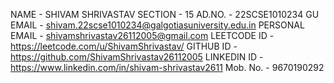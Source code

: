 NAME - SHIVAM SHRIVASTAV
SECTION - 15
AD.NO. - 22SCSE1010234
GU EMAIL - shivam.22scse1010234@galgotiasuniversity.edu.in
PERSONAL EMAIL - shivamshrivastav26112005@gmail.com
LEETCODE ID - https://leetcode.com/u/ShivamShrivastav/
GITHUB ID - https://github.com/ShivamShrivastav26112005
LINKEDIN ID - https://www.linkedin.com/in/shivam-shrivastav2611
Mob. No. - 9670190292